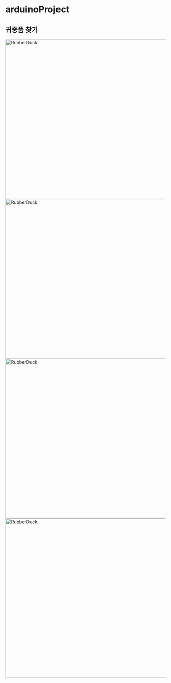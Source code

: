# arduinoProject
## 귀중품 찾기
<img src="https://i.imgur.com/4j29QRo.jpg" width="900px" height="500px" title="px(픽셀) 크기 설정" alt="RubberDuck"></img><br/>
<img src="https://i.imgur.com/JhFjo1I.jpg" width="900px" height="500px" title="px(픽셀) 크기 설정" alt="RubberDuck"></img><br/>
<img src="https://i.imgur.com/U96z3uy.jpg" width="900px" height="500px" title="px(픽셀) 크기 설정" alt="RubberDuck"></img><br/>
<img src="https://i.imgur.com/wjEd0fd.jpg" width="900px" height="500px" title="px(픽셀) 크기 설정" alt="RubberDuck"></img><br/>
